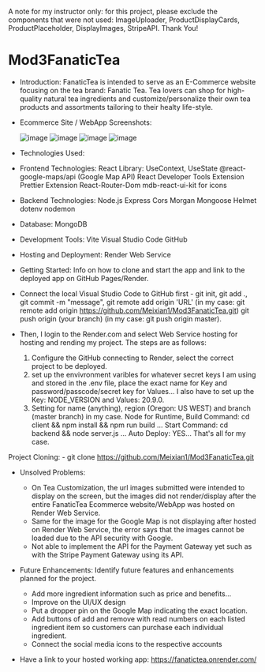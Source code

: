 A note for my instructor only: for this project, please exclude the components that were not used: ImageUploader, ProductDisplayCards, ProductPlaceholder, DisplayImages, StripeAPI. Thank You! 

# Mod3FanaticTea

- Introduction: FanaticTea is intended to serve as an E-Commerce website focusing on the tea brand: Fanatic Tea. Tea lovers can shop for high-quality natural tea ingredients and customize/personalize their own tea products and assortments tailoring to their healty life-style.

- Ecommerce Site / WebApp Screenshots:

  ![image](https://github.com/Meixian1/Mod3FanaticTea/assets/124223514/e253c56f-fb3f-49a4-b96f-7b104300ad57)
 ![image](https://github.com/Meixian1/Mod3FanaticTea/assets/124223514/ef2ebb69-8a58-43f3-9c3c-f522371547a6)
  ![image](https://github.com/Meixian1/Mod3FanaticTea/assets/124223514/2d4e6547-f1b5-4e07-b295-6fd21f7fb6d0)
![image](https://github.com/Meixian1/Mod3FanaticTea/assets/124223514/70158fe8-ad21-4e54-aa4c-4cd621f133a8)



 
- Technologies Used:
- Frontend Technologies:
React Library: UseContext, UseState
@react-google-maps/api (Google Map API)
React Developer Tools Extension
Prettier Extension
React-Router-Dom
mdb-react-ui-kit for icons

- Backend Technologies:
Node.js
Express
Cors
Morgan
Mongoose
Helmet
dotenv
nodemon

- Database:
MongoDB

- Development Tools:
Vite
Visual Studio Code
GitHub

- Hosting and Deployment:
Render Web Service
  
- Getting Started: Info on how to clone and start the app and link to the deployed app on GitHub Pages/Render.
- Connect the local Visual Studio Code to GitHub first - git init, git add ., git commit -m "message", git remote add origin 'URL' (in my case: git remote add origin https://github.com/Meixian1/Mod3FanaticTea.git) git push origin (your branch) (in my case: git push origin master).
- Then, I login to the Render.com and select Web Service hosting for hosting and rending my project. The steps are as follows:
  1. Configure the GitHub connecting to Render, select the correct project to be deployed.
  2. set up the envivronment varibles for whatever secret keys I am using and stored in the .env file, place the exact name for Key and password/passcode/secret key for Values... I also have to set up the Key: NODE_VERSION and Values: 20.9.0.
  3. Setting for name (anything), region (Oregon: US WEST) and branch (master branch) in my case. Node for Runtime, Build Command: cd client && npm install && npm run build ... Start Command: cd backend && node server.js ... Auto Deploy: YES... That's all for my case. 

Project Cloning: - git clone https://github.com/Meixian1/Mod3FanaticTea.git

- Unsolved Problems:
  - On Tea Customization, the url images submitted were intended to display on the screen, but the images did not render/display after the entire FanaticTea Ecommerce website/WebApp was hosted on Render Web Service.
  - Same for the image for the Google Map is not displaying after hosted on Render Web Service, the error says that the images cannot be loaded due to the API security with Google.
  - Not able to implement the API for the Payment Gateway yet such as with the Stripe Payment Gateway using its API. 

- Future Enhancements: Identify future features and enhancements planned for the project.
  - Add more ingredient information such as price and benefits...
  - Improve on the UI/UX design
  - Put a dropper pin on the Google Map indicating the exact location. 
  - Add buttons of add and remove with read numbers on each listed ingredient item so customers can purchase each individual ingredient.
  - Connect the social media icons to the respective accounts 
  
- Have a link to your hosted working app: https://fanatictea.onrender.com/
 
